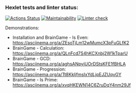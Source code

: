 ### Hexlet tests and linter status:
[![Actions Status](https://github.com/Nazarinh0/python-project-lvl1/workflows/hexlet-check/badge.svg)](https://github.com/Nazarinh0/python-project-lvl1/actions)
[![Maintainability](https://api.codeclimate.com/v1/badges/494dea246e3bb44df98e/maintainability)](https://codeclimate.com/github/Nazarinh0/python-project-lvl1/maintainability)
[![Linter check](https://github.com/Nazarinh0/python-project-lvl1/workflows/linter-check/badge.svg)](https://github.com/Nazarinh0/python-project-lvl1/actions/workflows/linter-check.yml)

Demonstrations:
- Installation and BrainGame - Is Even: https://asciinema.org/a/ZEsoTjLm12wMumcX3pFuGLfK2
- BrainGame - Calculation:  https://asciinema.org/a/QLnFcd7S4hKCXnbj2W1kTparU
- BrainGame - GCD: https://asciinema.org/a/aghsANpyjUOrDStsKFE1fBHLA
- BrainGame - Progression: https://asciinema.org/a/Tt8KkljfmsIxYdLjpEJZUqyGY
- BrainGame - Is Prime: https://asciinema.org/a/xvqHKEWN14C6ZruDqY4nm29Jf
